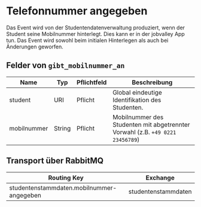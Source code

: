 # Telefonnummer angegeben

Das Event wird von der Studentendatenverwaltung produziert, wenn der Student seine Mobilnummer hinterlegt. Dies kann er in der jobvalley App tun. Das Event wird sowohl beim initialen Hinterlegen als auch bei Änderungen geworfen.

## Felder von `gibt_mobilnummer_an`

| Name            | Typ     | Pflichtfeld | Beschreibung                                    |
| --------------- | ------- | ----------- | ----------------------------------------------- |
| student         | URI     | Pflicht     | Global eindeutige Identifikation des Studenten. |
| mobilnummer     | String  | Pflicht     | Mobilnummer des Studenten mit abgetrennter Vorwahl (z.B. `+49 0221 23456789`) |

## Transport über RabbitMQ

| Routing Key                               | Exchange            |
| ----------------------------------------- | ------------------- |
| studentenstammdaten.mobilnummer-angegeben | studentenstammdaten |